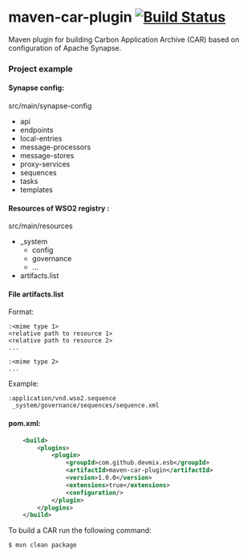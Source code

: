 # maven-car-plugin [![Build Status](https://travis-ci.org/devmix/maven-car-plugin.svg?branch=master)](https://travis-ci.org/devmix/maven-car-plugin)

Maven plugin for building Carbon Application Archive (CAR) based on configuration of Apache Synapse.

### Project example

#### Synapse config:

 src/main/synapse-config
 * api
 * endpoints
 * local-entries
 * message-processors
 * message-stores
 * proxy-services
 * sequences
 * tasks
 * templates
 
#### Resources of WSO2 registry :

 src/main/resources
 * _system
   * config
   * governance
   * ...
 * artifacts.list


#### File artifacts.list

Format:

```
:<mime type 1>
<relative path to resource 1>
<relative path to resource 2>
...

:<mime type 2>
...
```

Example:
```
:application/vnd.wso2.sequence
 _system/governance/sequences/sequence.xml
```

#### pom.xml:

```xml
    <build>
        <plugins>
            <plugin>
                <groupId>com.github.devmix.esb</groupId>
                <artifactId>maven-car-plugin</artifactId>
                <version>1.0.0</version>
                <extensions>true</extensions>
                <configuration/>
            </plugin>
        </plugins>
    </build>
```

To build a CAR run the following command:

`$ mvn clean package`
